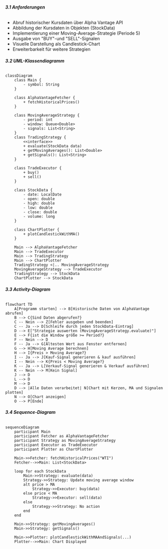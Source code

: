 ###### **3.1 Anforderungen**

- Abruf historischer Kursdaten über Alpha Vantage API  
- Abbildung der Kursdaten in Objekten (StockData)  
- Implementierung einer Moving-Average-Strategie (Periode 5)  
- Ausgabe von "BUY"-und "SELL"-Signalen  
- Visuelle Darstellung als Candlestick-Chart  
- Erweiterbarkeit für weitere Strategien  

###### **3.2 UML-Klassendiagramm**

```mermaid
classDiagram
    class Main {
        - symbol: String
    }

    class AlphaVantageFetcher {
        + fetchHistoricalPrices()
    }

    class MovingAverageStrategy {
        - period: int
        - window: Queue<Double>
        - signals: List<String>
    }
    class TradingStrategy {
        <<interface>>
        + evaluate(StockData data)
        + getMovingAverages(): List<Double>
        + getSignals(): List<String>
    }

    class TradeExecutor {
        + buy()
        + sell()
    }

    class StockData {
        - date: LocalDate
        - open: double
        - high: double
        - low: double
        - close: double
        - volume: long
    }

    class ChartPlotter {
        + plotCandlestickWithMA()
    }

    Main --> AlphaVantageFetcher 
    Main --> TradeExecutor
    Main --> TradingStrategy
    Main --> ChartPlotter
    TradingStrategy <|.. MovingAverageStrategy
    MovingAverageStrategy --> TradeExecutor
    TradingStrategy --> StockData
    ChartPlotter --> StockData
```


###### **3.3 Activity-Diagram**

```mermaid
flowchart TD
    A[Programm starten] --> B[Historische Daten von AlphaVantage abrufen]
    B --> C{Sind Daten abgerufen?}
    C -- Nein --> Z[Fehler ausgeben und beenden]
    C -- Ja --> D[Schleife durch jeden StockData-Eintrag]
    D --> E["Strategie auswerten (MovingAverageStrategy.evaluate)"]
    E --> F{ist die Window größe >= Period?}
    F -- Nein --> D
    F -- Ja --> G[Ältesten Wert aus Fenster entfernen]
    G --> H[Moving Average berechnen]
    H --> I{Preis > Moving Average?}
    I -- Ja --> J[Kauf-Signal generieren & kauf ausführen]
    I -- Nein --> K{Preis < Moving Average?}
    K -- Ja --> L[Verkauf-Signal generieren & Verkauf ausführen]
    K -- Nein --> M[Kein Signal]
    J --> D
    L --> D
    M --> D
    D --> |Alle Daten verarbeitet| N[Chart mit Kerzen, MA und Signalen plotten]
    N --> O[Chart anzeigen]
    O --> P[Ende]
```

###### **3.4 Sequence-Diagram**

```mermaid
sequenceDiagram
    participant Main
    participant Fetcher as AlphaVantageFetcher
    participant Strategy as MovingAverageStrategy
    participant Executor as TradeExecutor
    participant Plotter as ChartPlotter

    Main->>Fetcher: fetchHistoricalPrices("WTI")
    Fetcher-->>Main: List<StockData>

    loop for each StockData
        Main->>Strategy: evaluate(data)
        Strategy->>Strategy: Update moving average window
        alt price > MA
            Strategy->>Executor: buy(data)
        else price < MA
            Strategy->>Executor: sell(data)
        else
            Strategy->>Strategy: No action
        end
    end

    Main->>Strategy: getMovingAverages()
    Main->>Strategy: getSignals()

    Main->>Plotter: plotCandlestickWithMAAndSignals(...)
    Plotter-->>Main: Chart Displayed
```